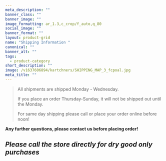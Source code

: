 ```yaml
---
meta_description: ""
banner_class: ""
banner_image: ""
image_formatting: ar_1.3,c_crop/f_auto,q_80
social_image: ""
banner_format: ""
layout: product-grid
name: "Shipping Information "
canonical: ""
banner_alt: ""
tags:
  - product-category
short_description: ""
image: /v1637606894/kartchners/SHIPPING_MAP_3_fcpoal.jpg
meta_title: ""
---
```

> All shipments are shipped Monday - Wednesday.
>
> I﻿f you place an order Thursday-Sunday, it will not be shipped out until the Monday.
>
> For same day shipping please call or place your order online before noon!

**Any further questions, please contact us before placing order!**

## ***Please call the store directly for dry good only purchases***